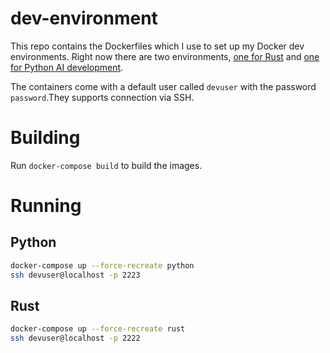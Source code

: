 # dev-environment
This repo contains the Dockerfiles which I use to set up my Docker dev environments. Right now there are two environments, [one for Rust](https://hub.docker.com/repository/docker/natanfreeman/dev-env-rust/general) and [one for Python AI development](https://hub.docker.com/repository/docker/natanfreeman/dev-env-python/general).

The containers come with a default user called `devuser` with the password `password`.They supports connection via SSH.

# Building
Run `docker-compose build` to build the images.

# Running
## Python
```bash
docker-compose up --force-recreate python
ssh devuser@localhost -p 2223
```
## Rust
```bash
docker-compose up --force-recreate rust
ssh devuser@localhost -p 2222
```
